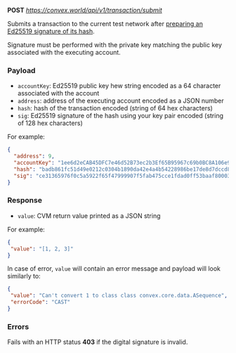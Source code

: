 **POST** *https://convex.world/api/v1/transaction/submit*

Submits a transaction to the current test network after [preparing an Ed25519 signature of its hash](/rest-api/prepare-transaction).

Signature must be performed with the private key matching the public key associated with the executing account.


### Payload

- `accountKey`: Ed25519 public key hew string encoded as a 64 character associated with the account
- `address`:  address of the executing account encoded as a JSON number
- `hash`: hash of the transaction encoded (string of 64 hex characters)
- `sig`: Ed25519 signature of the hash using your key pair encoded (string of 128 hex characters)

For example:

```json
{
  "address": 9,
  "accountKey": "1ee6d2eCAB45DFC7e46d52B73ec2b3Ef65B95967c69b0BC8A106e97C214bb812",
  "hash": "badb861fc51d49e0212c0304b1890da42e4a4b54228986be17de8d7dccd845e2",
  "sig": "ce31365976f0c5a5922f65f47999907f5fab475cce1fdad0ff53baaf800036a4ed1783b6dbb98b14a25e1bfffd140749223f6914b86533e6fa9811de0733cc0b"
}
```

### Response

- `value`: CVM return value printed as a JSON string

For example:

 ```json
{
  "value": "[1, 2, 3]"
}
```

In case of error, `value` will contain an error message and payload will look similarly to:

 ```json
{
  "value": "Can't convert 1 to class class convex.core.data.ASequence",
  "errorCode": "CAST"
}
```

### Errors

Fails with an HTTP status **403** if the digital signature is invalid.
